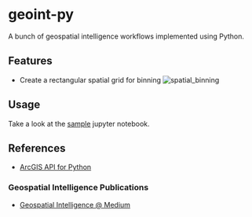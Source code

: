# geoint-py
A bunch of geospatial intelligence workflows implemented using Python.

## Features
- Create a rectangular spatial grid for binning
![spatial_binning](spatia_binning.png)

## Usage
Take a look at the [sample](Samples.ipynb) jupyter notebook.

## References
- [ArcGIS API for Python](https://developers.arcgis.com/python/)

### Geospatial Intelligence Publications
- [Geospatial Intelligence @ Medium](https://medium.com/geospatial-intelligence)
